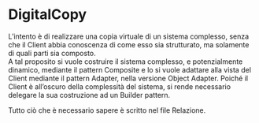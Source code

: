 # DigitalCopy
L’intento è di realizzare una copia virtuale di un sistema complesso, senza che il Client abbia conoscenza di come esso sia strutturato, ma solamente di quali parti sia composto.  
A tal proposito si vuole costruire il sistema complesso, e potenzialmente dinamico, mediante il pattern Composite e lo si vuole adattare alla vista del Client mediante il pattern Adapter, nella versione Object Adapter. Poiché il Client è all’oscuro della complessità del sistema, si rende necessario delegare la sua costruzione ad un Builder pattern.

Tutto ciò che è necessario sapere è scritto nel file Relazione.
